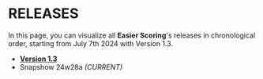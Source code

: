 # RELEASES
In this page, you can visualize all **Easier Scoring**'s releases in chronological order, starting from July 7th 2024 with Version 1.3.
- **[Version 1.3](https://github.com/cerloCasa/Easier-Scoring/releases/tag/v1.3)**
- Snapshow 24w28a *(CURRENT)*
